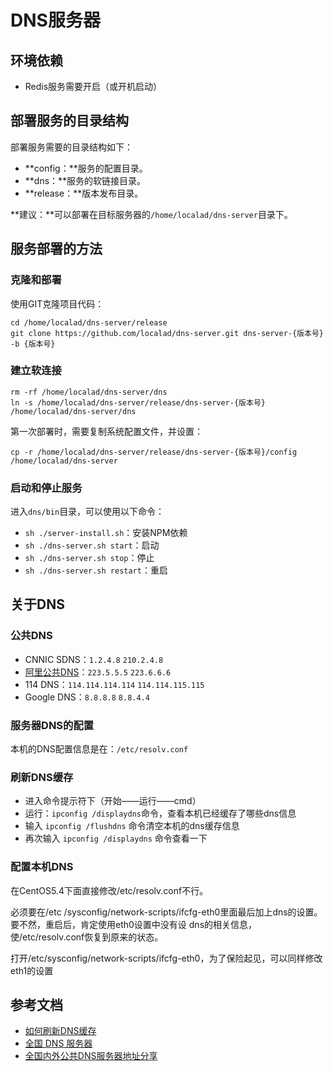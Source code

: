 # DNS服务器 #

## 环境依赖 ##

- Redis服务需要开启（或开机启动）

## 部署服务的目录结构 ##

部署服务需要的目录结构如下：

- **config：**服务的配置目录。
- **dns：**服务的软链接目录。
- **release：**版本发布目录。

**建议：**可以部署在目标服务器的`/home/localad/dns-server`目录下。

## 服务部署的方法 ##

### 克隆和部署 ###

使用GIT克隆项目代码：

	cd /home/localad/dns-server/release
	git clone https://github.com/localad/dns-server.git dns-server-{版本号} -b {版本号}

### 建立软连接 ###

	rm -rf /home/localad/dns-server/dns
	ln -s /home/localad/dns-server/release/dns-server-{版本号} /home/localad/dns-server/dns

第一次部署时，需要复制系统配置文件，并设置：

	cp -r /home/localad/dns-server/release/dns-server-{版本号}/config /home/localad/dns-server

### 启动和停止服务 ###

进入`dns/bin`目录，可以使用以下命令：

- `sh ./server-install.sh`：安装NPM依赖
- `sh ./dns-server.sh start`：启动
- `sh ./dns-server.sh stop`：停止
- `sh ./dns-server.sh restart`：重启

## 关于DNS ##

### 公共DNS ###

- CNNIC SDNS：`1.2.4.8` `210.2.4.8`
- [阿里公共DNS](http://www.alidns.com/)：`223.5.5.5` `223.6.6.6`
- 114 DNS：`114.114.114.114` `114.114.115.115`
- Google DNS：`8.8.8.8` `8.8.4.4`

### 服务器DNS的配置 ###

本机的DNS配置信息是在：`/etc/resolv.conf`

### 刷新DNS缓存 ###

- 进入命令提示符下（开始——运行——cmd）
- 运行：`ipconfig /displaydns`命令，查看本机已经缓存了哪些dns信息
- 输入 `ipconfig /flushdns` 命令清空本机的dns缓存信息
- 再次输入 `ipconfig /displaydns` 命令查看一下

### 配置本机DNS ###

在CentOS5.4下面直接修改/etc/resolv.conf不行。

必须要在/etc /sysconfig/network-scripts/ifcfg-eth0里面最后加上dns的设置。要不然，重启后，肯定使用eth0设置中没有设 dns的相关信息，使/etc/resolv.conf恢复到原来的状态。

打开/etc/sysconfig/network-scripts/ifcfg-eth0，为了保险起见，可以同样修改eth1的设置

## 参考文档 ##

- [如何刷新DNS缓存](http://blog.csdn.net/zhongguoren666/article/details/7597675)
- [全国 DNS 服务器](http://www.ip.cn/dns.html)
- [全国内外公共DNS服务器地址分享](http://www.orsoon.com/news/pcnews/15733.html)
